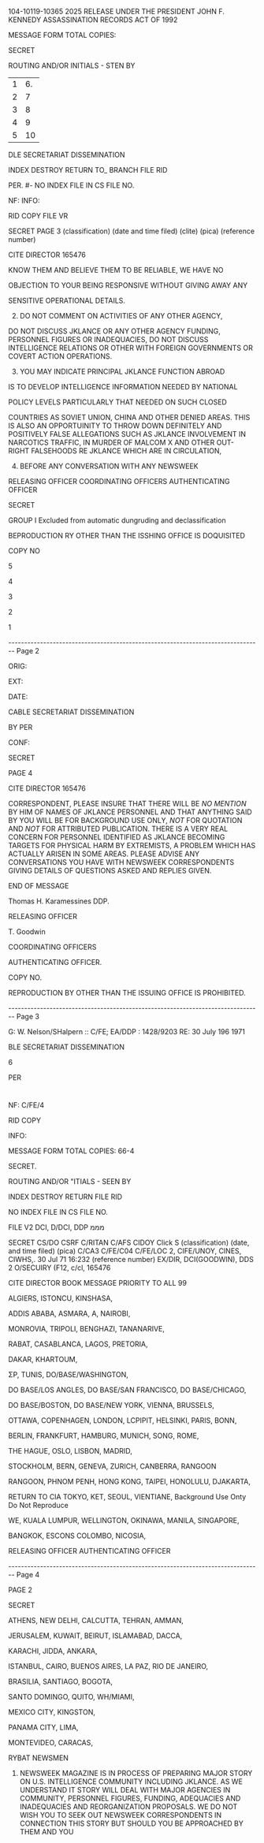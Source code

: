 104-10119-10365 2025 RELEASE UNDER THE PRESIDENT JOHN F. KENNEDY ASSASSINATION RECORDS ACT OF 1992

MESSAGE FORM
TOTAL COPIES:

SECRET

ROUTING AND/OR INITIALS - STEN BY

|     |     |
| --- | --- |
| 1   | 6.  |
| 2   | 7   |
| 3   | 8   |
| 4   | 9   |
| 5   | 10  |

DLE SECRETARIAT DISSEMINATION

INDEX DESTROY RETURN TO_ BRANCH FILE RID

PER. #- NO INDEX FILE IN CS FILE NO.

NF: INFO:

RID COPY FILE VR

SECRET PAGE 3
(classification) (date and time filed) (clite) (pica)
(reference number)

CITE DIRECTOR 165476

KNOW THEM AND BELIEVE THEM TO BE RELIABLE, WE HAVE NO

OBJECTION TO YOUR BEING RESPONSIVE WITHOUT GIVING AWAY ANY

SENSITIVE OPERATIONAL DETAILS.

2. DO NOT COMMENT ON ACTIVITIES OF ANY OTHER AGENCY,

DO NOT DISCUSS JKLANCE OR ANY OTHER AGENCY FUNDING, PERSONNEL
FIGURES OR INADEQUACIES, DO NOT DISCUSS INTELLIGENCE RELATIONS OR OTHER WITH FOREIGN GOVERNMENTS OR COVERT ACTION OPERATIONS.

3. YOU MAY INDICATE PRINCIPAL JKLANCE FUNCTION ABROAD

IS TO DEVELOP INTELLIGENCE INFORMATION NEEDED BY NATIONAL

POLICY LEVELS PARTICULARLY THAT NEEDED ON SUCH CLOSED

COUNTRIES AS SOVIET UNION, CHINA AND OTHER DENIED AREAS. THIS IS ALSO AN OPPORTUINITY TO THROW DOWN DEFINITELY AND POSITIVELY FALSE ALLEGATIONS SUCH AS JKLANCE INVOLVEMENT IN NARCOTICS TRAFFIC, IN MURDER OF MALCOM X AND OTHER OUT- RIGHT FALSEHOODS RE JKLANCE WHICH ARE IN CIRCULATION,

4. BEFORE ANY CONVERSATION WITH ANY NEWSWEEK

RELEASING OFFICER COORDINATING OFFICERS AUTHENTICATING
OFFICER

SECRET

GROUP I
Excluded from automatic
dungruding and
declassification

BEPRODUCTION RY OTHER THAN THE ISSHING OFFICE IS DOQUISITED

COPY NO

5

4

3

2

1


-------------------------------------------------------------------------------- Page 2

ORIG:

EXT:

DATE:

CABLE SECRETARIAT DISSEMINATION

BY PER

CONF:

SECRET

PAGE 4

CITE DIRECTOR 165476

CORRESPONDENT, PLEASE INSURE THAT THERE WILL BE *NO MENTION* BY HIM OF NAMES OF JKLANCE PERSONNEL AND THAT ANYTHING SAID BY YOU WILL BE FOR BACKGROUND USE ONLY, *NOT* FOR QUOTATION AND *NOT* FOR ATTRIBUTED PUBLICATION. THERE IS A VERY REAL CONCERN FOR PERSONNEL IDENTIFIED AS JKLANCE BECOMING TARGETS FOR PHYSICAL HARM BY EXTREMISTS, A PROBLEM WHICH HAS ACTUALLY ARISEN IN SOME AREAS. PLEASE ADVISE ANY CONVERSATIONS YOU HAVE WITH NEWSWEEK CORRESPONDENTS GIVING DETAILS OF QUESTIONS ASKED AND REPLIES GIVEN.

END OF MESSAGE

Thomas H. Karamessines
DDP.

RELEASING OFFICER

T. Goodwin

COORDINATING OFFICERS

AUTHENTICATING OFFICER.

COPY NO.

REPRODUCTION BY OTHER THAN THE ISSUING OFFICE IS PROHIBITED.


-------------------------------------------------------------------------------- Page 3

G: W. Nelson/SHalpern
:: C/FE; EA/DDP
: 1428/9203
RE: 30 July 196 1971

BLE SECRETARIAT DISSEMINATION

6

PER

#
NF: C/FE/4

RID COPY

INFO:

MESSAGE FORM
TOTAL COPIES: 66-4

SECRET.

ROUTING AND/OR "ITIALS - SEEN BY

INDEX
DESTROY
RETURN
FILE RID

NO INDEX
FILE IN CS FILE NO.

FILE V2 DCI, D/DCI, DDP מממ

SECRET
CS/DO CSRF C/RITAN C/AFS CIDOY Click S
(classification)
(date, and time filed)
(pica)
C/CA3 C/FE/C04 C/FE/LOC 2, CIFE/UNOY, CINES, CIWHS,.
30 Jul 71 16:232
(reference number)
EX/DIR, DCI(GOODWIN), DDS 2 O/SECUIRY (F12, c/cl, 165476

CITE DIRECTOR
BOOK MESSAGE PRIORITY TO ALL 99

ALGIERS, ISTONCU, KINSHASA,

ADDIS ABABA, ASMARA, A, NAIROBI,

MONROVIA, TRIPOLI, BENGHAZI, TANANARIVE,

RABAT, CASABLANCA, LAGOS, PRETORIA,

DAKAR, KHARTOUM,

ΣΡ, TUNIS,
DO/BASE/WASHINGTON,

DO BASE/LOS ANGLES, DO BASE/SAN FRANCISCO, DO BASE/CHICAGO,

DO BASE/BOSTON, DO BASE/NEW YORK, VIENNA, BRUSSELS,

OTTAWA, COPENHAGEN, LONDON, LCPIPIT, HELSINKI, PARIS, BONN,

BERLIN, FRANKFURT, HAMBURG, MUNICH, SONG, ROME,

THE HAGUE, OSLO, LISBON, MADRID,

STOCKHOLM, BERN, GENEVA, ZURICH, CANBERRA, RANGOON

RANGOON, PHNOM PENH, HONG KONG, TAIPEI, HONOLULU, DJAKARTA,

RETURN TO CIA
TOKYO, KET, SEOUL, VIENTIANE, Background Use Onty
Do Not Reproduce

WE, KUALA LUMPUR, WELLINGTON, OKINAWA, MANILA, SINGAPORE,

BANGKOK, ESCONS COLOMBO, NICOSIA,

RELEASING OFFICER
AUTHENTICATING
OFFICER


-------------------------------------------------------------------------------- Page 4

PAGE 2

SECRET

ATHENS, NEW DELHI, CALCUTTA, TEHRAN, AMMAN,

JERUSALEM, KUWAIT, BEIRUT, ISLAMABAD, DACCA,

KARACHI, JIDDA, ANKARA,

ISTANBUL, CAIRO, BUENOS AIRES, LA PAZ, RIO DE JANEIRO,

BRASILIA, SANTIAGO, BOGOTA,

SANTO DOMINGO, QUITO, WH/MIAMI,

MEXICO CITY, KINGSTON,

PANAMA CITY, LIMA,

MONTEVIDEO, CARACAS,

RYBAT NEWSMEN

1.  NEWSWEEK MAGAZINE IS IN PROCESS OF PREPARING MAJOR STORY ON U.S. INTELLIGENCE COMMUNITY INCLUDING JKLANCE. AS WE UNDERSTAND IT STORY WILL DEAL WITH MAJOR AGENCIES IN COMMUNITY, PERSONNEL FIGURES, FUNDING, ADEQUACIES AND INADEQUACIES AND REORGANIZATION PROPOSALS. WE DO NOT WISH YOU TO SEEK OUT NEWSWEEK CORRESPONDENTS IN CONNECTION THIS STORY BUT SHOULD YOU BE APPROACHED BY THEM AND YOU
